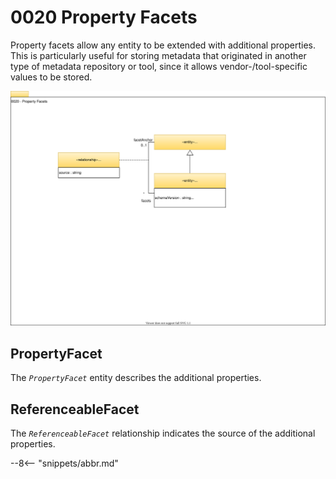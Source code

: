 <!-- SPDX-License-Identifier: CC-BY-4.0 -->
<!-- Copyright Contributors to the Egeria project. -->

# 0020 Property Facets

Property facets allow any entity to be extended with additional properties. This is particularly useful for storing metadata that originated in another type of metadata repository or tool, since it allows vendor-/tool-specific values to be stored.

![UML](0020-Property-Facets.svg)

## PropertyFacet

The *`PropertyFacet`* entity describes the additional properties.

## ReferenceableFacet

The *`ReferenceableFacet`* relationship indicates the source of the additional properties.

--8<-- "snippets/abbr.md"
